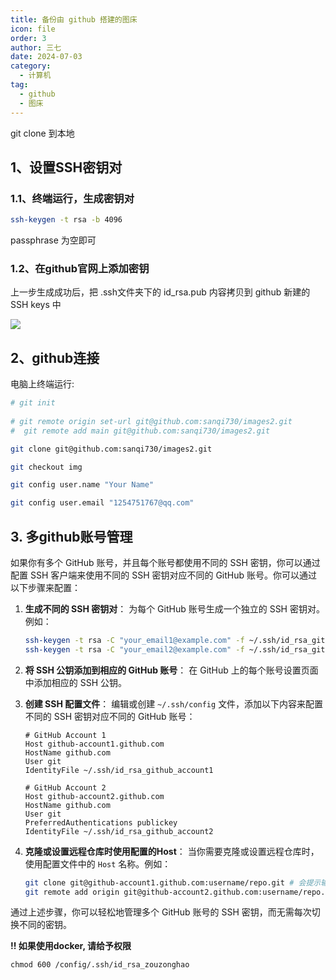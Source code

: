 ```yaml
---
title: 备份由 github 搭建的图床
icon: file
order: 3
author: 三七
date: 2024-07-03
category:
  - 计算机
tag:
  - github
  - 图床
---
```

git clone 到本地
<!-- more --> 
## 1、**设置SSH密钥对**

### 1.1、终端运行，生成密钥对

```bash
ssh-keygen -t rsa -b 4096
```

passphrase 为空即可

### 1.2、在github官网上添加密钥
上一步生成成功后，把 .ssh文件夹下的 id_rsa.pub 内容拷贝到 github  新建的 SSH keys 中

![](https://i.730307.xyz/202407040237022.avif)



## 2、github连接
电脑上终端运行:
```bash
# git init
 
# git remote origin set-url git@github.com:sanqi730/images2.git
#  git remote add main git@github.com:sanqi730/images2.git

git clone git@github.com:sanqi730/images2.git

git checkout img

git config user.name "Your Name"

git config user.email "1254751767@qq.com"
```

## 3. 多github账号管理

如果你有多个 GitHub 账号，并且每个账号都使用不同的 SSH 密钥，你可以通过配置 SSH 客户端来使用不同的 SSH 密钥对应不同的 GitHub 账号。你可以通过以下步骤来配置：

1. **生成不同的 SSH 密钥对**： 为每个 GitHub 账号生成一个独立的 SSH 密钥对。例如：

   ```sh
   ssh-keygen -t rsa -C "your_email1@example.com" -f ~/.ssh/id_rsa_github_account1
   ssh-keygen -t rsa -C "your_email2@example.com" -f ~/.ssh/id_rsa_github_account2
   ```

2. **将 SSH 公钥添加到相应的 GitHub 账号**： 在 GitHub 上的每个账号设置页面中添加相应的 SSH 公钥。

3. **创建 SSH 配置文件**： 编辑或创建 `~/.ssh/config` 文件，添加以下内容来配置不同的 SSH 密钥对应不同的 GitHub 账号：

   ```config
   # GitHub Account 1
   Host github-account1.github.com
   HostName github.com
   User git
   IdentityFile ~/.ssh/id_rsa_github_account1
   
   # GitHub Account 2
   Host github-account2.github.com
   HostName github.com
   User git
   PreferredAuthentications publickey
   IdentityFile ~/.ssh/id_rsa_github_account2
   ```

4. **克隆或设置远程仓库时使用配置的Host**： 当你需要克隆或设置远程仓库时，使用配置文件中的 `Host` 名称。例如：

   ```sh
   git clone git@github-account1.github.com:username/repo.git # 会提示输入yes
   git remote add origin git@github-account2.github.com:username/repo.git
   ```

通过上述步骤，你可以轻松地管理多个 GitHub 账号的 SSH 密钥，而无需每次切换不同的密钥。

**!! 如果使用docker, 请给予权限**
```
chmod 600 /config/.ssh/id_rsa_zouzonghao
```
